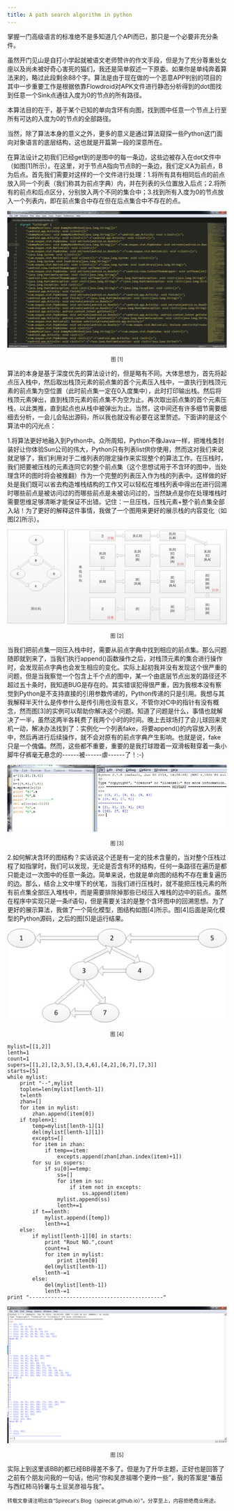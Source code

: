 ```yaml
---
title: A path search algorithm in python
---
```

<p class="indent">掌握一门高级语言的标准绝不是多知道几个API而已，那只是一个必要非充分条件。</p>
<p class="indent">虽然开门见山是自打小学起就被语文老师赞许的作文手段，但是为了充分尊重处女座以及尚未被好奇心害死的猫们，我还是简单叙述一下原委。如果你是单纯奔着算法来的，略过此段剩余88个字。算法是由于现在做的一个恶意APP判别的项目的其中一步重要工作是根据依靠Flowdroid对APK文件进行静态分析得到的dot图找到任意一个Sink点通往入度为0的节点的所有路径。</p>
<p class="indent">本算法目的在于，基于某个已知的单向含环有向图，找到图中任意一个节点上行至所有可达的入度为0的节点的全部路径。</p>
<p class="indent">当然，除了算法本身的意义之外，更多的意义是通过算法窥探一些Python这门面向对象语言的底层结构，这也就是开篇第一段的深意所在。</p>
<p class="indent">在算法设计之初我们已经get到的是图中的每一条边，这些边被存入在dot文件中（如图[1]所示）。在这里，对于节点A指向节点B的一条边，我们定义A为前点，B为后点。首先我们需要对这样的一个文件进行处理：1.将所有具有相同后点的前点放入同一个列表（我们称其为前点字典）内，并在列表的头位置放入后点；2.将所有的前点和后点区分，分别放入两个不同的集合中；3.找到所有入度为0的节点放入一个列表内，即在前点集合中存在但在后点集合中不存在的点。</p>
<p><img src="/image/2015120301.jpg" /></p>
<p align="center"><small>图 [1]</small></p>
<p class="indent">算法的本身是基于深度优先的算法设计的，但是略有不同。大体思想为，首先将起点压入栈中，然后取出栈顶元素的前点集的首个元素压入栈中，一直执行到栈顶元素的前点集为空位置（此时前点集一定在0入度集中），此时打印输出栈。然后将栈顶元素弹出，直到栈顶元素的前点集不为空为止。再次取出前点集的首个元素压栈，以此类推，直到起点也从栈中被弹出为止。当然，这中间还有许多细节需要细细去分析，一会儿会贴出源码，所以我也就没有必要在这里赘述。下面讲的是这个算法中的闪光点：</p>
<p class="indent">1.将算法更好地融入到Python中。众所周知，Python不像Java一样，把堆栈类封装好让你体验Sun公司的伟大，Python只有列表list供你使用，然而这对我们来说就足够了，我们利用对于二维列表的限定操作来实现整个的算法工作。在压栈时，我们把要被压栈的元素连同它的整个前点集（这个思想试用于不含环的图中，当处理含环的图时将会被推翻）作为一个完整的列表压入作为栈的列表中。这样做的好处是我们既可以省去构造堆栈结构的工作又可以轻松在堆栈列表中得出在进行回溯时哪些前点是被访问过的而哪些前点是未被访问过的，当然缺点是你在处理堆栈时需要思维足够清晰才能保证不出错。记住：一旦压栈，压栈元素+整个前点集全部入站！为了更好的解释这件事情，我做了一个图用来更好的展示栈的内容变化（如图[2]所示）。</p>
<p><img src="/image/2015120302.jpg" /></p>
<p align="center"><small>图 [2]</small></p>
<p class="indent">当我们把前点集一同压入栈中时，需要从前点字典中找到相应的前点集。那么问题随即就到来了，当我们执行append()函数操作之后，对栈顶元素的集合进行操作时，会发现前点字典也会发生相应的变化。实际上起初我并没有发现这个很严重的问题，但是当我察觉一个包含上千个点的图中，某一个由底层节点出发的路径还不超过五十条时，我知道BUG是存在的。其实错误犯得很严重，因为我根本没有察觉到Python是不支持直接的引用参数传递的，Python传递的只是引用。我想与其我解释半天什么是传参什么是传引用也没有意义，不管你对C中的指针有没有概念，然而图[3]的实例可以帮助你解决这个问题。知道了问题是什么，事情也就解决了一半，虽然这两半各耗费了我两个小时的时间。晚上去球场打了会儿球回来灵机一动，解决办法找到了：实例化一个列表fake，将要append()的内容放入列表中，然后再进行后续操作，就不会对原有的前点字典产生影响。也就是说，fake只是一个傀儡。然而，这些都不重要，重要的是我打球蹬着一双滑板鞋穿着一条小脚牛仔裤毫无悬念的------被------虐------了！:-)</p>
<p><img src="/image/2015120303.jpg" /></p>
<p align="center"><small>图 [3]</small></p>
<p class="indent">2.如何解决含环的图结构？实话说这个还是有一定的技术含量的，当对整个压栈过程了如指掌时，我们可以发现，无论是否含有环的结构，任何一条路径在遍历是都只能走过一次图中的任意一条边。简单来说，也就是单向图的结构不存在重复遍历的边。那么，结合上文中埋下的伏笔，当我们进行压栈时，就不能把压栈元素的所有前点集全部压入堆栈中，而是需要排除掉那些已经压入堆栈的边中的前点。虽然在程序中实现只是一条if语句，但是需要关注的是整个含环图中的回溯思想。为了更好的展示算法，我做了一个简化模型，图结构如图[4]所示。图[4]后面是简化模型的Python源码，之后的图[5]是运行结果。</p>
<p><img src="/image/2015120304.jpg" /></p>
<p align="center"><small>图 [4]</small></p>
<code><pre>mylist=[[1,2]]
lenth=1
count=1
supers=[[1,2],[2,3,5],[3,4,6],[4,2],[6,7],[7,3]]
starts=[5]
while mylist:
    print "--",mylist
    toplen=len(mylist[lenth-1])
    t=lenth
    zhan=[]
    for item in mylist:
        zhan.append(item[0])
    if toplen>1:
        temp=mylist[lenth-1][1]
        del(mylist[lenth-1][1])            
        excepts=[]
        for item in zhan:
            if temp==item:
                excepts.append(zhan[zhan.index(item)+1])
        for su in supers:
            if su[0]==temp:
                ss=[]
                for item in su:
                    if item not in excepts:
                        ss.append(item)
                mylist.append(ss)
                lenth+=1
        if t==lenth:
            mylist.append([temp])
            lenth+=1
    else:
        if mylist[lenth-1][0] in starts:
            print "Rout NO.",count
            count+=1
            for item in mylist:
                print item[0]
            del(mylist[lenth-1])
            lenth-=1
        else:
            del(mylist[lenth-1])
            lenth-=1
print "-------------------------------------------"
</pre></code>
<p><img src="/image/2015120305.jpg" /></p>
<p align="center"><small>图 [5]</small></p>
<p class="indent">实际上到这里该BB的都已经BB得差不多了。但是为了升华主题，正好也是回答了之前有个朋友问我的一句话，他问“你和吴彦祖哪个更帅一些”，我的答案是“番茄与西红柿马铃薯与土豆吴彦祖与我”。</p>
<p class="indent"><small>转载文章请注明出自“Spirecat's Blog（spirecat.github.io）”。分享至上，内容拒绝商业用途。</small></p>